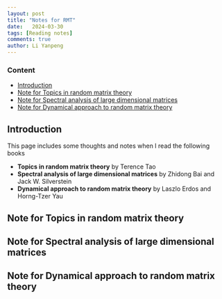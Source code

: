```yaml
---
layout: post
title: "Notes for RMT"
date:   2024-03-30
tags: [Reading notes]
comments: true
author: Li Yanpeng
---
```



<!-- more -->

### Content

- [Introduction](#introduction)
- [Note for Topics in random matrix theory](#note-for-topics-in-random-matrix-theory)
- [Note for Spectral analysis of large dimensional matrices](#note-for-spectral-analysis-of-large-dimensional-matrices)
- [Note for Dynamical approach to random matrix theory](#note-for-dynamical-approach-to-random-matrix-theory)

## Introduction
This page includes some thoughts and notes when I read the following books
- **Topics in random matrix theory** by Terence Tao
- **Spectral analysis of large dimensional matrices** by Zhidong Bai and Jack W. Silverstein
- **Dynamical approach to random matrix theory** by Laszlo Erdos and Horng-Tzer Yau

## Note for Topics in random matrix theory



## Note for Spectral analysis of large dimensional matrices


## Note for Dynamical approach to random matrix theory
